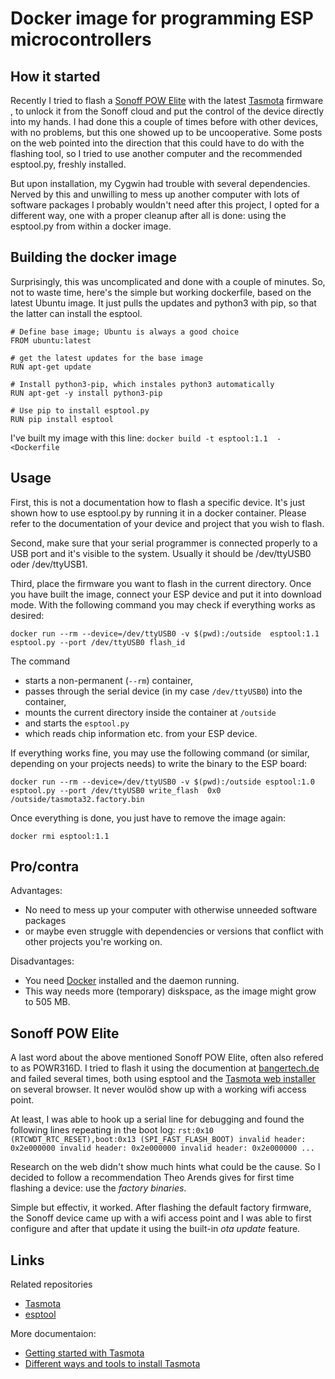 # Docker image for programming ESP microcontrollers

## How it started

Recently I tried to flash a [Sonoff POW Elite](https://sonoff.tech/product/diy-smart-switches/pow-elite)
with the latest [Tasmota](https://www.tasmota.info/) firmware
, to unlock it from the Sonoff cloud and put the control
of the device directly into my hands. I had done this a couple of times before with other devices,
with no problems, but this one showed up to be uncooperative.
Some posts on the web pointed into the direction that this could have to do with the flashing tool,
so I tried to use another computer and the recommended esptool.py, freshly installed.

But upon installation, my Cygwin had trouble with several dependencies. Nerved by this and unwilling to mess up another
computer with lots of software packages I probably wouldn't need after this project, I opted for a different way, one with a
proper cleanup after all is done: using the esptool.py from within a docker image.


## Building the docker image

Surprisingly, this was uncomplicated and done with a couple of minutes. So, not to waste time, here's the simple but working
dockerfile, based on the latest Ubuntu image. It just pulls the updates and python3 with pip, so that the latter can install
the esptool.

```
# Define base image; Ubuntu is always a good choice
FROM ubuntu:latest

# get the latest updates for the base image 
RUN apt-get update

# Install python3-pip, which instales python3 automatically
RUN apt-get -y install python3-pip

# Use pip to install esptool.py
RUN pip install esptool
```

I've built my image with this line:
`docker build -t esptool:1.1  - <Dockerfile`


## Usage
First, this is not a documentation how to flash a specific device. It's just shown how to use esptool.py by running
it in a docker container. Please refer to the documentation of your device and project that you wish to flash.

Second, make sure that your serial programmer is connected properly to a USB port and it's visible to the system.
Usually it should be /dev/ttyUSB0 oder /dev/ttyUSB1.

Third, place the firmware you want to flash in the current directory. Once you have built the image, connect your
ESP device and put it into download mode. With the following command you may check if everything works as desired:

`docker run --rm --device=/dev/ttyUSB0 -v $(pwd):/outside  esptool:1.1 esptool.py --port /dev/ttyUSB0 flash_id`

The command
* starts a non-permanent (`--rm`) container,
* passes through the serial device (in my case `/dev/ttyUSB0`) into the container,
* mounts the current directory inside the container at `/outside`
* and starts the `esptool.py`
* which reads chip information etc. from your ESP device.

If everything works fine, you may use the following command (or similar, depending on your projects needs) to write
the binary to the ESP board:

`docker run --rm --device=/dev/ttyUSB0 -v $(pwd):/outside esptool:1.0 esptool.py --port /dev/ttyUSB0 write_flash  0x0 /outside/tasmota32.factory.bin`

Once everything is done, you just have to remove the image again:

`docker rmi esptool:1.1`

## Pro/contra

Advantages:
* No need to mess up your computer with otherwise unneeded software packages
* or maybe even struggle with dependencies or versions that conflict with other projects you're working on.

Disadvantages:
* You need [Docker](https://www.docker.com/) installed and the daemon running.
* This way needs more (temporary) diskspace, as the image might grow to 505 MB.

## Sonoff POW Elite
A last word about the above mentioned Sonoff POW Elite, often also refered to as POWR316D. I tried to
flash it using the documention at [bangertech.de](https://bangertech.de/sonoff-pow-elite/) and failed
several times, both using esptool and the [Tasmota web installer ](https://tasmota.github.io/install/)
on several browser. It never woulöd show up with a working wifi access point.

At least, I was able to hook up a serial line for debugging and found the following lines repeating in the boot log:
`
rst:0x10 (RTCWDT_RTC_RESET),boot:0x13 (SPI_FAST_FLASH_BOOT)
invalid header: 0x2e000000
invalid header: 0x2e000000
invalid header: 0x2e000000
...
`

Research on the web didn't show much hints what could be the cause. So I decided to follow a
recommendation Theo Arends gives for first time flashing a device: use the *factory binaries*.

Simple but effectiv, it worked. After flashing the default factory firmware, the Sonoff device
came up with a wifi access point and I was able to first configure and after that update it using
the built-in *ota update* feature.



## Links
Related repositories
* [Tasmota](https://tasmota.github.io/docs/)
* [esptool](https://github.com/espressif/esptool)

More documentaion:
* [Getting started with Tasmota](https://tasmota.github.io/docs/Getting-Started/)
* [Different ways and tools to install Tasmota](https://peyanski.com/how-to-install-tasmota-nowadays/)

